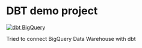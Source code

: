 # DBT demo project
[![dbt BigQuery](https://github.com/LinasData/dbt_demo/actions/workflows/dbt_run.yml/badge.svg?branch=main)](https://github.com/LinasData/dbt_demo/actions/workflows/dbt_run.yml)

Tried to connect BigQuery Data Warehouse with dbt
